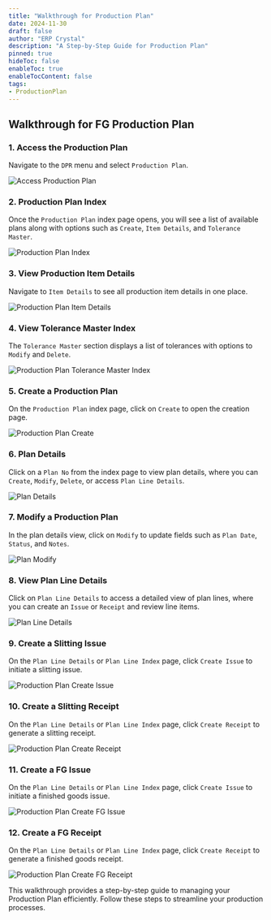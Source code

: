 ```yaml
---
title: "Walkthrough for Production Plan"
date: 2024-11-30
draft: false
author: "ERP Crystal"
description: "A Step-by-Step Guide for Production Plan"
pinned: true
hideToc: false
enableToc: true
enableTocContent: false
tags:
- ProductionPlan
---
```

<!--
### Walkthrough for FG Production Plan

1. **Access the Production Plan**
   Navigate to the `DPR` menu and select `Production Plan`.
   ![Access Production Plan](/PrdnPlan/prdn-1.png)

 2. **View the Production Plan Index**
   The `Production Plan` index page will open, displaying a list of plans. This page includes options such as `Create`, `Item Details`, and `Tolerance Master`.
   ![Production Plan Index](/PrdnPlan/prdn-2.png)
   

3. **View Item Details**
   Click on any `Item Details` link to view all the items associated with a specific plan in one place.
   ![Item Details](/PrdnPlan/prdn-3.png)

4. **Production Plan Create**
   On the `Production Plan` index page, click on `Create`. The create page will open. Select `Plan Type` as `FG` for the Slitting plan.
   ![Production Plan Create](/PrdnPlan/main-Create.png)

5. **Access Plan Details**
   Click on a `Plan No` to navigate to the plan details page. Here, you can perform actions such as `Create`, `Modify`, `Delete`, or view `Plan Line Details`.
   ![Plan Details](/PrdnPlan/prdn-4.png)

6. **View Plan Line Details**
   Click on `Plan Line Details` to see all items related to the plan. This section also provides an option to `Create Issue / Receipt` new plan line items.
   ![Plan Line Details](/PrdnPlan/prdn-5.png)

6. **View Plan Line Details**
   Click on `Plan Line Details` to see all items related to the plan. This section also provides an option to `Create Issue / Receipt` new plan line items.
   ![Plan Line Details](/PrdnPlan/prn-fgCreate.png)

7. **Access Plan Transaction Details**
   From the `Plan Line Details` section, click on a `Plan Trn Id` to open the transaction details page. Here, you can `Create`, `Modify`, or `Delete` transaction details.
   ![Transaction Details](/PrdnPlan/prdn-6.png)

### Walkthrough for Slitting Production Plan

1. **Access the Production Plan**
   Navigate to the `DPR` menu and select `Production Plan`.
   ![Access Production Plan](/PrdnPlan/prdn-1.png)

2. **View the Production Plan Index**
   The `Production Plan` index page will open, displaying a list of plans. This page includes options such as `Create`, `Item Details`, and `Tolerance Master`.
   ![Production Plan Index](/PrdnPlan/prdn-2.png)

3. **Production Plan Create**
   On the `Production Plan` index page, click on `Create`. The create page will open. Select `Plan Type` as `Slitting` for the Slitting plan.
   ![Production Plan Create](/PrdnPlan/main-Create.png)

4. **Production Plan Line Details**
   On the `Production Plan` details page, click on `Plan Line Details`.
   ![Production Plan Line Details](/PrdnPlan/prdn-slittingnolineindex.png)

5. **Production Plan Create Issue**
   On the `Plan Line Details` page, click on `Create Issue`.
   ![Production Plan Create Issue](/PrdnPlan/prdn-slittingIssue.png)

6. **Production Plan Create Receipt / Scrap**
   On the `Plan Line Details` page, after creating an issue, the option for creating a receipt will be available. Click on `Create Receipt`.
   ![Production Plan Create Receipt / Scrap](/PrdnPlan/prdn-createreceipt.png)

   On the `Create Receipt` page, select `Receipt` or `Scrap` to create the respective entries.
   ![Production Plan Create Receipt / Scrap](/PrdnPlan/prdn-SlittingReceipt.png) -->

## Walkthrough for FG Production Plan

### 1. Access the Production Plan
Navigate to the `DPR` menu and select `Production Plan`.

![Access Production Plan](/PrdnPlan/prdn-1.png)


### 2. Production Plan Index
Once the `Production Plan` index page opens, you will see a list of available plans along with options such as `Create`, `Item Details`, and `Tolerance Master`.

![Production Plan Index](/PrdnPlan/prdnplan-Index.png)


### 3. View Production Item Details
Navigate to `Item Details` to see all production item details in one place.

![Production Plan Item Details](/PrdnPlan/prdnplan-ItemDetails.png)


### 4. View Tolerance Master Index
The `Tolerance Master` section displays a list of tolerances with options to `Modify` and `Delete`.

![Production Plan Tolerance Master Index](/PrdnPlan/prdnplan-ToleranceMaster.png)


### 5. Create a Production Plan
On the `Production Plan` index page, click on `Create` to open the creation page.

![Production Plan Create](/PrdnPlan/prdnplan-Create.png)


### 6. Plan Details
Click on a `Plan No` from the index page to view plan details, where you can `Create`, `Modify`, `Delete`, or access `Plan Line Details`.

![Plan Details](/PrdnPlan/prdnplan-Details.png)


### 7. Modify a Production Plan
In the plan details view, click on `Modify` to update fields such as `Plan Date`, `Status`, and `Notes`.

![Plan Modify](/PrdnPlan/prdnplan-Modify.png)


### 8. View Plan Line Details
Click on `Plan Line Details` to access a detailed view of plan lines, where you can create an `Issue` or `Receipt` and review line items.

![Plan Line Details](/PrdnPlan/prdnplan-Index1.png)


### 9. Create a Slitting Issue
On the `Plan Line Details` or `Plan Line Index` page, click `Create Issue` to initiate a slitting issue.

![Production Plan Create Issue](/PrdnPlan/prdnplan-slittingIssue.png)


### 10. Create a Slitting Receipt
On the `Plan Line Details` or `Plan Line Index` page, click `Create Receipt` to generate a slitting receipt.

![Production Plan Create Receipt](/PrdnPlan/prdnplan-slittingReceipt.png)


### 11. Create a FG Issue
On the `Plan Line Details` or `Plan Line Index` page, click `Create Issue` to initiate a finished goods issue.

![Production Plan Create FG Issue](/PrdnPlan/prdnplan-FGIssue.png)


### 12. Create a FG Receipt
On the `Plan Line Details` or `Plan Line Index` page, click `Create Receipt` to generate a finished goods receipt.

![Production Plan Create FG Receipt](/PrdnPlan/prdnplan-FgReceipt.png)


This walkthrough provides a step-by-step guide to managing your Production Plan efficiently. Follow these steps to streamline your production processes.

